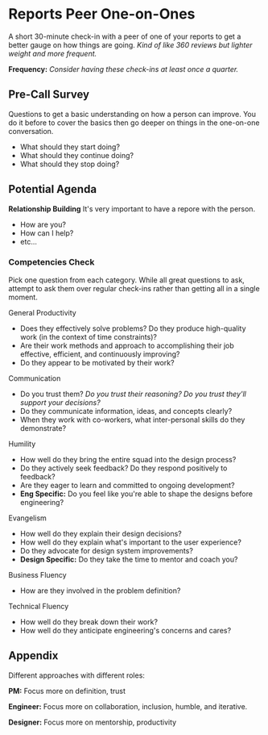 # Reports Peer One-on-Ones

A short 30-minute check-in with a peer of one of your reports to get a better gauge on how things are going. *Kind of like 360 reviews but lighter weight and more frequent.*

**Frequency:** *Consider having these check-ins at least once a quarter.*

## Pre-Call Survey
Questions to get a basic understanding on how a person can improve. You do it before to cover the basics then go deeper on things in the one-on-one conversation.

- What should they start doing?
- What should they continue doing?
- What should they stop doing?

## Potential Agenda

**Relationship Building**
It's very important to have a repore with the person.
- How are you?
- How can I help?
- etc...

### Competencies Check

Pick one question from each category. While all great questions to ask, attempt to ask them over regular check-ins rather than getting all in a single moment.

General Productivity
- Does they effectively solve problems? Do they produce high-quality work (in the context of time constraints)?
- Are their work methods and approach to accomplishing their job effective, efficient, and continuously improving?
- Do they appear to be motivated by their work?


Communication
- Do you trust them? *Do you trust their reasoning? Do you trust they'll support your decisions?*
- Do they communicate information, ideas, and concepts clearly?
- When they work with co-workers, what inter-personal skills do they demonstrate?

Humility
- How well do they bring the entire squad into the design process?
- Do they actively seek feedback? Do they respond positively to feedback? 
- Are they eager to learn and committed to ongoing development?
- **Eng Specific:** Do you feel like you're able to shape the designs before engineering?

Evangelism
- How well do they explain their design decisions?
- How well do they explain what's important to the user experience?
- Do they advocate for design system improvements? 
- **Design Specific:** Do they take the time to mentor and coach you?


Business Fluency
- How are they involved in the problem definition?

Technical Fluency
- How well do they break down their work?
- How well do they anticipate engineering's concerns and cares?


## Appendix

Different approaches with different roles:

**PM:** Focus more on definition, trust

**Engineer:** Focus more on collaboration, inclusion, humble, and iterative.

**Designer:** Focus more on mentorship, productivity